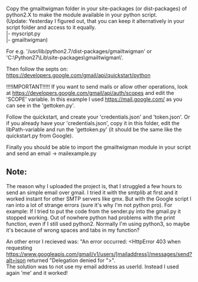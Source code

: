 Copy the gmailtwigman folder in your site-packages (or dist-packages) of python2.X to make the module available in your python script.<br />
(Update: Yesterday I figured out, that you can keep it alternatively in your script folder and access to it equally.<br />
|- myscript.py<br />
|- gmailtwigman)

For e.g. '/usr/lib/python2.7/dist-packages/gmailtwigman' or 'C:\\Python27\\Lib\\site-packages\\gmailtwigman\\'.

Then follow the septs on: https://developers.google.com/gmail/api/quickstart/python

!!!!IMPORTANT!!!!! If you want to send mails or allow other operations, look at https://developers.google.com/gmail/api/auth/scopes
and edit the 'SCOPE' variable. In this example I used https://mail.google.com/ as you can see in the 'gettoken.py'.

Follow the quickstart, and create your 'credentials.json' and 'token.json'. Or if you already have your 'credentials.json',
copy it in this folder, edit the libPath-variable and run the 'gettoken.py' (it should be the same like the quickstart.py from Google).

Finally you should be able to import the gmailtwigman module in your script and send an email -> mailexample.py


Note:
-----
The reason why I uploaded the project is, that I struggled a few hours to send an simple email over gmail. I tried it with the smtplib at first
and it worked instant for other SMTP servers like gmx. But with the Google script I ran into a lot of strange errors (sure it's why I'm not python pro).
For example: If I tried to put the code from the sender.py into the gmail.py it stopped working. Out of nowhere python had problems with the print function,
even if I still used python2. Normally I'm using python3, so maybe it's because of wrong spaces and tabs in my function?

An other error I recieved was: "An error occurred: <HttpError 403 when requesting https://www.googleapis.com/gmail/v1/users/[mailaddress]/messages/send?alt=json returned "Delegation denied for <mailadress>">". <br />
The solution was to not use my email address as userId. Instead I used again 'me' and it worked!



